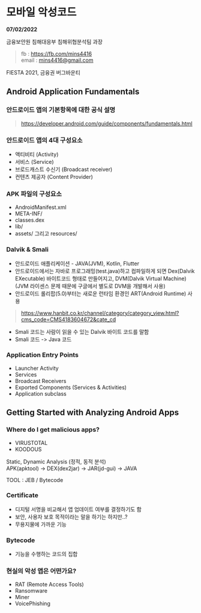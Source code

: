# 모바일 악성코드
**07/02/2022**  

금융보안원 침해대응부 침해위협분석팀 과장  
> fb : https://fb.com/mins4416  
email : mins4416@gmail.com

FIESTA 2021, 금융권 버그바운티

## Android Application Fundamentals

### 안드로이드 앱의 기본항목에 대한 공식 설명
> https://developer.android.com/guide/components/fundamentals.html

### 안드로이드 앱의 4대 구성요소
- 액티비티 (Activity)
- 서비스 (Service)
- 브로드캐스트 수신기 (Broadcast receiver)
- 컨텐츠 제공자 (Content Provider)

### APK 파일의 구성요소
- AndroidManifest.xml
- META-INF/
- classes.dex
- lib/
- assets/ 그리고 resources/

### Dalvik & Smali
- 안드로이드 애플리케이션 - JAVA(JVM), Kotlin, Flutter  
- 안드로이드에서는 자바로 프로그래밍(test.java)하고 컴파일하게 되면 Dex(Dalvik EXecutable) 바이트코드 형태로 만들어지고, DVM(Dalvik Virtual Machine)  
(JVM 라이센스 문제 때문에 구글에서 별도로 DVM을 개발해서 사용)
- 안드로이드 롤리팝(5.0)부터는 새로운 런타임 환경인 ART(Android Runtime) 사용

> https://www.hanbit.co.kr/channel/category/category_view.html?cms_code=CMS4183604672&cate_cd

- Smali 코드는 사람이 읽을 수 있는 Dalvik 바이트 코드를 말함
- Smali 코드 -> Java 코드

### Application Entry Points
- Launcher Activity
- Services
- Broadcast Receivers
- Exported Components (Services & Activities)
- Application subclass

## Getting Started with Analyzing Android Apps

### Where do I get malicious apps?
- VIRUSTOTAL
- KOODOUS

Static, Dynamic Analysis (정적, 동적 분석)  
APK(apktool) -> DEX(dex2jar) -> JAR(jd-gui) -> JAVA

TOOL : JEB / Bytecode

### Certificate
- 디지털 서명을 비교해서 앱 업데이트 여부를 결정하기도 함
- 보안, 사용자 보호 목적이라는 말을 하기는 하지만..?
- 무용지물에 가까운 기능

### Bytecode
- 기능을 수행하는 코드의 집합

### 현실의 악성 앱은 어떤가요?
- RAT (Remote Access Tools)
- Ransomware
- Miner
- VoicePhishing